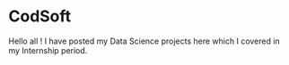 # CodSoft
Hello all ! I have posted my Data Science projects here which I covered in my Internship period.
